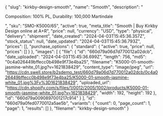 {
  "slug": "kirkby-design-smooth",
  "name": "Smooth",
  "description": "<p>Composition: 100% PL, Durability: 100,000 Martindale</p>",
  "sku": "SMO-K5000/65",
  "active": true,
  "meta_title": "Smooth | Buy Kirkby Design online at A+R",
  "price": null,
  "currency": "USD",
  "type": "physical",
  "delivery": "shipment",
  "date_created": "2024-04-03T15:45:36.357Z",
  "stock_status": null,
  "date_updated": "2024-04-03T15:45:36.793Z",
  "prices": [],
  "purchase_options": {
    "standard": {
      "active": true,
      "price": null,
      "prices": []
    }
  },
  "images": [
    {
      "file": {
        "id": "660d79a06d7d770012a02dcb",
        "date_uploaded": "2024-04-03T15:45:36.699Z",
        "length": 756,
        "md5": "0c4a026449bffecc0b498e9f73e4ba25",
        "filename": "K5000-01-smooth-jasmine-white_01.jpg?v=1621838429",
        "content_type": "image/jpeg",
        "url": "https://cdn.swell.store/b2sdemo_test/660d79a06d7d770012a02dcb/0c4a026449bffecc0b498e9f73e4ba25/K5000-01-smooth-jasmine-white_01.jpg%3Fv%3D1621838429",
        "uploaded_url": "https://cdn.shopify.com/s/files/1/0012/2005/1002/products/K5000-01-smooth-jasmine-white_01.jpg?v=1621838429",
        "width": 192,
        "height": 192
      },
      "id": "660d79a0090897001217c914"
    }
  ],
  "id": "660d79a0fed0770012a5ae5b",
  "variants": {
    "count": 0,
    "page_count": 1,
    "page": 1,
    "results": []
  },
  "filename": "kirkby-design-smooth"
}